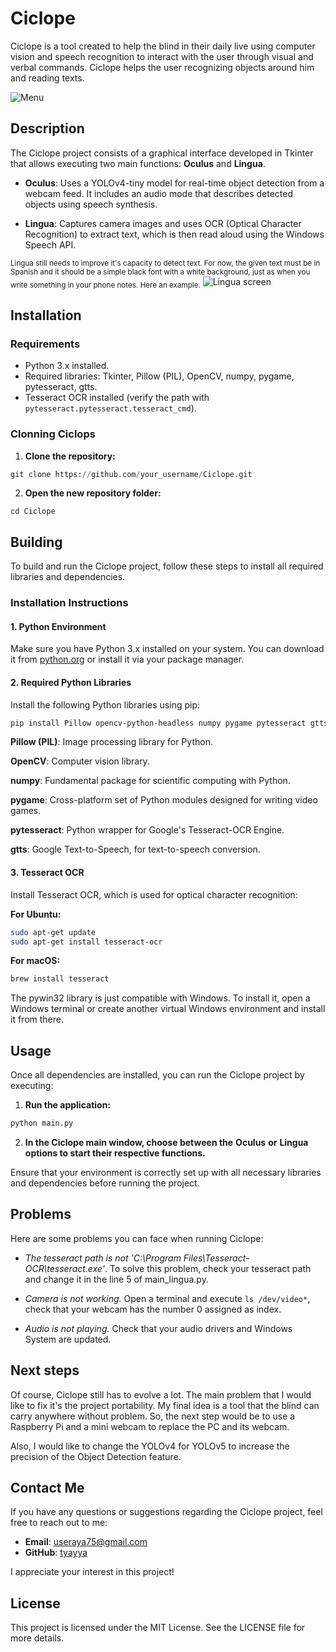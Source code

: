 # Ciclope


Ciclope is a tool created to help the blind in their daily live using computer vision and speech recognition to interact with the user through visual and verbal commands. Ciclope helps the user recognizing objects around him and reading texts.

![Menu](img1/fondo.png)


## Description

The Ciclope project consists of a graphical interface developed in Tkinter that allows executing two main functions: **Oculus** and **Lingua**.

- **Oculus**: Uses a YOLOv4-tiny model for real-time object detection from a webcam feed. It includes an audio mode that describes detected objects using speech synthesis.
  
- **Lingua**: Captures camera images and uses OCR (Optical Character Recognition) to extract text, which is then read aloud using the Windows Speech API.

<sub>Lingua still needs to improve it's capacity to detect text. For now, the given text must be in Spanish and it should be a simple black font with a white background, just as when you write something in your phone notes. Here an example.</sub>
![Lingua screen](img2/img2.png)


## Installation

### Requirements

- Python 3.x installed.
- Required libraries: Tkinter, Pillow (PIL), OpenCV, numpy, pygame, pytesseract, gtts.
- Tesseract OCR installed (verify the path with `pytesseract.pytesseract.tesseract_cmd`).

### Clonning Ciclops

1. **Clone the repository:**
```python
git clone https://github.com/your_username/Ciclope.git
```

2. **Open the new repository folder:**
```
cd Ciclope
```



## Building

To build and run the Ciclope project, follow these steps to install all required libraries and dependencies.

### Installation Instructions

#### 1. Python Environment

Make sure you have Python 3.x installed on your system. You can download it from [python.org](https://www.python.org/downloads/) or install it via your package manager.

#### 2. Required Python Libraries

Install the following Python libraries using pip:

```bash
pip install Pillow opencv-python-headless numpy pygame pytesseract gtts
```

**Pillow (PIL)**: Image processing library for Python.

**OpenCV**: Computer vision library.

**numpy**: Fundamental package for scientific computing with Python.

**pygame**: Cross-platform set of Python modules designed for writing video games.

**pytesseract**: Python wrapper for Google's Tesseract-OCR Engine.

**gtts**: Google Text-to-Speech, for text-to-speech conversion.


#### 3. Tesseract OCR
Install Tesseract OCR, which is used for optical character recognition:

**For Ubuntu:**
```bash
sudo apt-get update
sudo apt-get install tesseract-ocr
```

**For macOS:**
```bash
brew install tesseract
```

The pywin32 library is just compatible with Windows. To install it, open a Windows terminal or create another virtual Windows environment and install it from there.


## Usage

Once all dependencies are installed, you can run the Ciclope project by executing:
1. **Run the application:**
```bash
python main.py
```
2. **In the Ciclope main window, choose between the** **Oculus** **or** **Lingua** **options to start their respective functions.**

Ensure that your environment is correctly set up with all necessary libraries and dependencies before running the project.

## Problems

Here are some problems you can face when running Ciclope:

- *The tesseract path is not 'C:\\Program Files\\Tesseract-OCR\\tesseract.exe'*. To solve this problem, check your tesseract path and change it in the line 5 of main_lingua.py.

- *Camera is not working.* Open a terminal and execute ```ls /dev/video*```, check that your webcam has the number 0 assigned as index.

- *Audio is not playing.* Check that your audio drivers and Windows System are updated.

## Next steps

Of course, Ciclope still has to evolve a lot. The main problem that I would like to fix it's the project portability. My final idea is a tool that the blind can carry anywhere without problem. So, the next step would be to use a Raspberry Pi and a mini webcam to replace the PC and its webcam.

Also, I would like to change the YOLOv4 for YOLOv5 to increase the precision of the Object Detection feature.


## Contact Me

If you have any questions or suggestions regarding the Ciclope project, feel free to reach out to me:

- **Email**: useraya75@gmail.com
- **GitHub**: [tyayya](https://github.com/tyayya)

I appreciate your interest in this project!


## License
This project is licensed under the MIT License. See the LICENSE file for more details.

